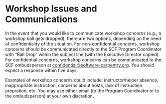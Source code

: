 # Workshop Issues and Communications

In the event that you would like to communicate workshop concerns (e.g., a workshop ball gets dropped), there are two options, depending on the need of confidentiality of the situation. For non-confidential concerns, workshop concerns should be communicated directly to the SCF Program Coordinator with “Ball Drop” within the subject line (with the Executive Director copied). For confidential concerns, workshop concerns can be communicated to the SCF ombudsperson at 
confidential@software-carpentry.org. You should expect a response within five days.

Examples of workshop concerns could include:  instructor/helper absence, inappropriate instruction, concerns about hosts, lack of instruction prepration, etc.  You may use either email (to the Program Coordinator or to the ombudsperson) at your own discretion.

